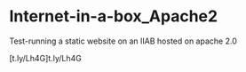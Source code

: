 # Internet-in-a-box_Apache2
Test-running a static website on an IIAB hosted on apache 2.0


[t.ly/Lh4G]t.ly/Lh4G
